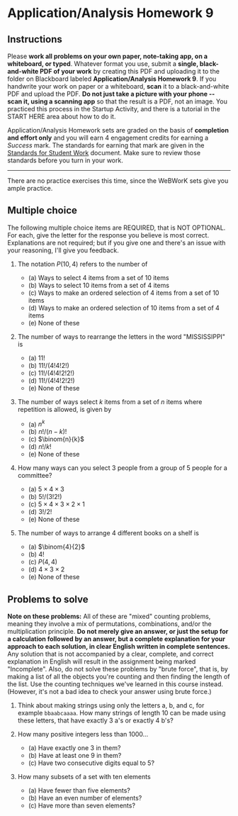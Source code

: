 # Application/Analysis Homework 9

## Instructions

Please **work all problems on your own paper, note-taking app, on a whiteboard, or typed**. Whatever format you use, submit a **single, black-and-white PDF of your work** by creating this PDF and uploading it to the folder on Blackboard labeled **Application/Analysis Homework 9**. If you handwrite your work on paper or a whiteboard, **scan** it to a black-and-white PDF and upload the PDF. **Do not just take a picture with your phone -- scan it, using a scanning app** so that the result is a PDF, not an image. You practiced this process in the Startup Activity, and there is a tutorial in the START HERE area about how to do it. 

Application/Analysis Homework sets are graded on the basis of **completion and effort only** and you will earn 4 engagement credits for earning a *Success* mark. The standards for earning that mark are given in the [Standards for Student Work](https://github.com/RobertTalbert/discretecs/blob/master/MTH225-Winter2025/course-docs/Standards%20for%20Student%20Work%20MTH%20225%20W25.md) document. Make sure to review those standards before you turn in your work. 

---

There are no practice exercises this time, since the WeBWorK sets give you ample practice. 

 
## Multiple choice

The following multiple choice items are REQUIRED, that is NOT OPTIONAL. For each, give the letter for the response you believe is most correct. Explanations are not required; but if you give one and there's an issue with your reasoning, I'll give you feedback. 

1. The notation $P(10,4)$ refers to the number of
    - (a) Ways to select 4 items from a set of 10 items
    - (b) Ways to select 10 items from a set of 4 items
    - (c) Ways to make an ordered selection of 4 items from a set of 10 items
    - (d) Ways to make an ordered selection of 10 items from a set of 4 items
    - (e) None of these 

2. The number of ways to rearrange the letters in the word "MISSISSIPPI" is
    - (a) $11!$
    - (b) $11!/(4!4!2!)$
    - (c) $11!/(4!4!2!2!)$
    - (d) $11!/(4!4!2!2!)$
    - (e) None of these
  
3. The number of ways select $k$ items from a set of $n$ items where repetition is allowed, is given by
    - (a) $n^k$
    - (b) $n!/(n-k)!$
    - (c) $\binom{n}{k}$
    - (d) $n!/k!$
    - (e) None of these

4. How many ways can you select 3 people from a group of 5 people for a committee?
    - (a) $5 \times 4 \times 3$  
    - (b) $5!/(3!2!)$
    - (c) $5 \times 4 \times 3 \times 2 \times 1$
    - (d) $3!/2!$
    - (e) None of these

5. The number of ways to arrange 4 different books on a shelf is 
    - (a) $\binom{4}{2}$
    - (b) $4!$
    - (c) $P(4,4)$
    - (d) $4 \times 3 \times 2$
    - (e) None of these

## Problems to solve 

**Note on these problems:** All of these are "mixed" counting problems, meaning they involve a mix of permutations, combinations, and/or the multiplication principle. **Do not merely give an answer, or just the setup for a calculation followed by an answer, but a complete explanation for your approach to each solution, in clear English written in complete sentences.** Any solution that is not accompanied by a clear, complete, and correct explanation in English will result in the assignment being marked "Incomplete". Also, do not solve these problems by "brute force", that is, by making a list of all the objects you're counting and then finding the length of the list. Use the counting techniques we've learned in this course instead. (However, it's not a bad idea to check your answer using brute force.)



1. Think about making strings using only the letters a, b, and c, for example `bbaabcaaaa`. How many strings of length 10 can be made using these letters, that have exactly 3 a's or exactly 4 b's? 

2. How many positive integers less than 1000...
    - (a) Have exactly one 3 in them?
    - (b) Have at least one 9 in them? 
    - (c) Have two consecutive digits equal to 5? 


3. How many subsets of a set with ten elements 
   - (a) Have fewer than five elements? 
   - (b) Have an even number of elements?
   - (c) Have more than seven elements? 